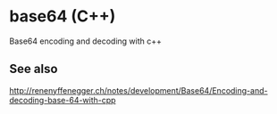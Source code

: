 # base64 (C++)

Base64 encoding and decoding with c++

## See also

http://renenyffenegger.ch/notes/development/Base64/Encoding-and-decoding-base-64-with-cpp
